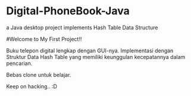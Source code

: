 # Digital-PhoneBook-Java
a Java desktop project implements Hash Table Data Structure

#Welcome to My First Project!!

Buku telepon digital lengkap dengan GUI-nya. Implementasi dengan Struktur Data Hash Table yang memiliki keunggulan kecepatannya dalam pencarian.

Bebas clone untuk belajar.

Keep on hacking.. :D
